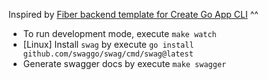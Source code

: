 Inspired by [Fiber backend template for Create Go App CLI](https://github.com/create-go-app/fiber-go-template) ^^

- To run development mode, execute `make watch`
- [Linux] Install `swag` by execute `go install github.com/swaggo/swag/cmd/swag@latest`
- Generate swagger docs by execute `make swagger`